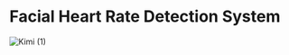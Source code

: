 # Facial Heart Rate Detection System 
![Kimi (1)](https://github.com/KimiLuinata/Facial-Heart-Rate-Detection/assets/95698966/732d6b8c-3e31-4bb3-a37b-0c8f0c29b5a2)
